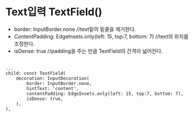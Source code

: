 # Text입력 TextField()
- border: InputBorder.none //text밑의 밑줄을 제거한다.
- ContentPadding: EdgeInsets.only(left: 15, top:7, bottom: 7)  //text의 위치를 조정한다.
- isDense: true //padding을 주는 만큼 TextField의 간격이 넓어진다.
<br><br>

```
...
child: const TextField(
    decoration: InputDecoration(
        border: InputBorder.none,
        hintText: 'content',
        contentPadding: EdgeInsets.only(left: 15, top:7, bottom: 7),
        isDense: true,
    ),
),
```